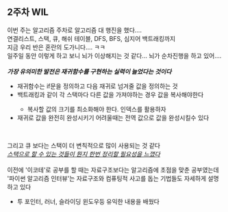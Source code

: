 <h2> 2주차 WIL </h2>

이번 주는 알고리즘 주차로 알고리즘 대 행진을 했다....<br>
연결리스트, 스택, 큐, 해쉬 테이블, DFS, BFS, 심지어 백트래킹까지<br>
지금 우리 반은 혼란의 도가니다.... ㅋㅋ<br>
일주일 동안 이렇게 하고 보니 뇌가 이상해지는 것 같다... 뇌가 순차진행을 하고 있어....<br><br>
<i><strong>가장 유의미한 발전은 재귀함수를 구현하는 실력이 늘었다는 것이다</strong></i>
<ul>
    <li> 재귀함수는 if문을 정의하고 다음 재귀로 넘겨줄 값을 정의하는 것 </li>
    <li> 백트래킹과 같이 각 스택마다 다른 값을 가져야하는 경우 값을 복사해야한다 </li>
    <ul>
        <li> 복사할 값의 크기를 최소화해야 한다. 인덱스를 활용하자</li>
    </ul>
    <li> 재귀로 값을 완전히 완성시키기 어려울때는 전역 값으로 값을 완성시킬수 있다</li>
</ul><br>

그리고 큐 보다는 스택이 더 변칙적으로 많이 사용되는 것 같다 <br>
<i><u>스택으로 할 수 있는 것들이 뭔지 한번 정리할 필요성을 느꼈다</u></i><br><br>
이전에 '이코테'로 공부를 할 때는 자료구조보다는 알고리즘에 초점을 맞춘 공부였는데<br>
'파이썬 알고리즘 인터뷰'는 자료구조와 컴퓨팅적 사고를 돕는 기법들도 자세하게 설명하고 있다
<ul>
    <li> 투 포인터, 러너, 슬라이딩 윈도우등 유익한 내용을 배웠다  </li>
<ul>


